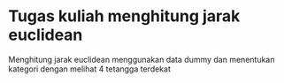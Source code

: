# Tugas kuliah menghitung jarak euclidean
Menghitung jarak euclidean menggunakan data dummy dan menentukan kategori dengan melihat 4 tetangga terdekat